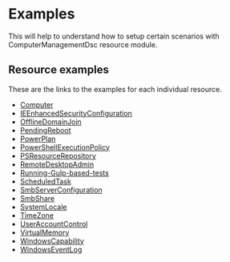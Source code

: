 
# Examples

This will help to understand how to setup certain scenarios with ComputerManagementDsc
resource module.

## Resource examples

These are the links to the examples for each individual resource.

- [Computer](Resources/Computer)
- [IEEnhancedSecurityConfiguration](Resources/IEEnhancedSecurityConfiguration)
- [OfflineDomainJoin](Resources/OfflineDomainJoin)
- [PendingReboot](Resources/PendingReboot)
- [PowerPlan](Resources/PowerPlan)
- [PowerShellExecutionPolicy](Resources/PowerShellExecutionPolicy)
- [PSResourceRepository](Resources/PSResourceRepository)
- [RemoteDesktopAdmin](Resources/RemoteDesktopAdmin)
- [Running-Gulp-based-tests](Resources/Running-Gulp-based-tests)
- [ScheduledTask](Resources/ScheduledTask)
- [SmbServerConfiguration](Resources/SmbServerConfiguration)
- [SmbShare](Resources/SmbShare)
- [SystemLocale](Resources/SystemLocale)
- [TimeZone](Resources/TimeZone)
- [UserAccountControl](Resources/UserAccountControl)
- [VirtualMemory](Resources/VirtualMemory)
- [WindowsCapability](Resources/WindowsCapability)
- [WindowsEventLog](Resources/WindowsEventLog)
